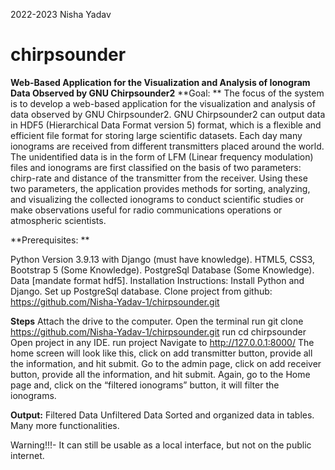 2022-2023 Nisha Yadav

# chirpsounder


**Web-Based Application for the Visualization and Analysis of Ionogram Data Observed by​ GNU Chirpsounder2**
**Goal: **
The focus of the system is to develop a web-based application for the visualization and analysis of data observed by GNU Chirpsounder2. GNU Chirpsounder2 can output data in HDF5 (Hierarchical Data Format version 5) format, which is a flexible and efficient file format for storing large scientific datasets. Each day many ionograms are received from different transmitters placed around the world. The unidentified data is in the form of LFM (Linear frequency modulation) files and ionograms are first classified on the basis of two parameters: chirp-rate and distance of the transmitter from the receiver. Using these two parameters, the application provides methods for sorting, analyzing, and visualizing the collected ionograms to conduct scientific studies or make observations useful for radio communications operations or atmospheric scientists.

**Prerequisites: **


Python Version 3.9.13 with Django (must have knowledge).
HTML5, CSS3, Bootstrap 5 (Some Knowledge).
PostgreSql Database (Some Knowledge).
Data [mandate format hdf5].
Installation Instructions:
Install Python and Django.
Set up PostgreSql database.
Clone project from github: https://github.com/Nisha-Yadav-1/chirpsounder.git


**Steps**
Attach the drive to the computer.
Open the terminal
run git clone https://github.com/Nisha-Yadav-1/chirpsounder.git
run cd chirpsounder
Open project in any IDE. 
run project
Navigate to http://127.0.0.1:8000/
The home screen will look like this, click on add transmitter button, provide all the information, and hit submit.
Go to the admin page, click on add receiver button, provide all the information, and hit submit.
Again, go to the Home page and, click on the “filtered ionograms” button, it will filter the ionograms.


**Output:**
Filtered Data
Unfiltered Data 
Sorted and organized data in tables.
Many more functionalities.




Warning!!!- It can still be usable as a local interface, but not on the public internet.
